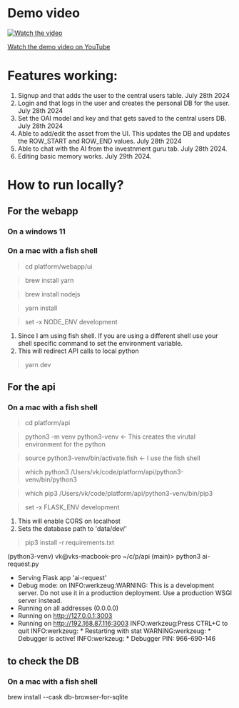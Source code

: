 # Demo video

[![Watch the video](https://img.youtube.com/vi/7pSMZXBBb-c/hqdefault.jpg)](https://www.youtube.com/watch?v=7pSMZXBBb-c)

[Watch the demo video on YouTube](https://www.youtube.com/watch?v=7pSMZXBBb-c)

# Features working:
1. Signup and that adds the user to the central users table. July 28th 2024
2. Login and that logs in the user and creates the personal DB for the user. July 28th 2024
3. Set the OAI model and key and that gets saved to the central users DB. July 28th 2024
4. Able to add/edit the asset from the UI. This updates the DB and updates the ROW_START and ROW_END values. July 28th 2024
5. Able to chat with the AI from the investnment guru tab. July 28th 2024.
6. Editing basic memory works. July 29th 2024.

# How to run locally?

## For the webapp

### On a windows 11


### On a mac with a fish shell

> cd platform/webapp/ui

> brew install yarn

> brew install nodejs

> yarn install

> set -x NODE_ENV development 
1. Since I am using fish shell. If you are using a different shell use your shell specific command to set the environment variable.
2. This will redirect API calls to local python

> yarn dev

## For the api

### On a mac with a fish shell

> cd platform/api

> python3 -m venv python3-venv    <- This creates the virutal environment for the python

> source python3-venv/bin/activate.fish <- I use the fish shell

> which python3
/Users/vk/code/platform/api/python3-venv/bin/python3

> which pip3
/Users/vk/code/platform/api/python3-venv/bin/pip3

> set -x FLASK_ENV development
1. This will enable CORS on localhost
2. Sets the database path to 'data/dev/'

> pip3 install -r requirements.txt

(python3-venv) vk@vks-macbook-pro ~/c/p/api (main)> python3 ai-request.py 
 * Serving Flask app 'ai-request'
 * Debug mode: on
INFO:werkzeug:WARNING: This is a development server. Do not use it in a production deployment. Use a production WSGI server instead.
 * Running on all addresses (0.0.0.0)
 * Running on http://127.0.0.1:3003
 * Running on http://192.168.87.116:3003
INFO:werkzeug:Press CTRL+C to quit
INFO:werkzeug: * Restarting with stat
WARNING:werkzeug: * Debugger is active!
INFO:werkzeug: * Debugger PIN: 966-690-146

## to check the DB

### On a mac with a fish shell

brew install --cask db-browser-for-sqlite
